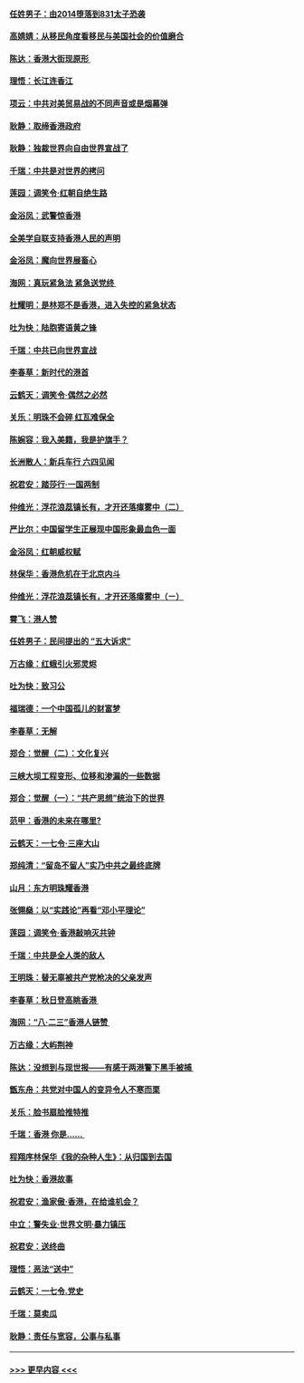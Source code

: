 #### [任姓男子：由2014堕落到831太子恐袭](../pages/nsc993/n11496683.md?t=09040101) 
#### [高婧婧：从移民角度看移民与美国社会的价值磨合](../pages/nsc993/n11495757.md?t=09040101) 
#### [陈达：香港大街现原形 ](../pages/nsc993/n11495441.md?t=09040101) 
#### [理悟：长江连香江](../pages/nsc993/n11495377.md?t=09040101) 
#### [项云：中共对美贸易战的不同声音或是烟幕弹](../pages/nsc993/n11494929.md?t=09040101) 
#### [耿静：取缔香港政府](../pages/nsc993/n11494218.md?t=09040101) 
#### [耿静：独裁世界向自由世界宣战了](../pages/nsc993/n11494190.md?t=09040101) 
#### [千瑞：中共是对世界的拷问](../pages/nsc993/n11493021.md?t=09040101) 
#### [莲园：调笑令‧红朝自绝生路](../pages/nsc993/n11493011.md?t=09040101) 
#### [金浴凤：武警惊香港](../pages/nsc993/n11492994.md?t=09040101) 
#### [全美学自联支持香港人民的声明](../pages/nsc993/n11492630.md?t=09040101) 
#### [金浴凤：魔向世界展畜心](../pages/nsc993/n11492599.md?t=09040101) 
#### [海网：真玩紧急法 紧急送党终 ](../pages/nsc993/n11492535.md?t=09040101) 
#### [杜耀明：是林郑不是香港，进入失控的紧急状态](../pages/nsc993/n11491420.md?t=09040101) 
#### [吐为快：陆胞寄语黄之锋](../pages/nsc993/n11491117.md?t=09040101) 
#### [千瑞：中共已向世界宣战](../pages/nsc993/n11490123.md?t=09040101) 
#### [李春草：新时代的港首](../pages/nsc993/n11489864.md?t=09040101) 
#### [云鹤天：调笑令·偶然之必然](../pages/nsc993/n11489701.md?t=09040101) 
#### [关乐：明珠不会碎 红瓦难保全](../pages/nsc993/n11489647.md?t=09040101) 
#### [陈婉容：我入美籍，我是护旗手？](../pages/nsc993/n11487908.md?t=09040101) 
#### [长洲散人：新兵车行 六四见闻](../pages/nsc993/n11487729.md?t=09040101) 
#### [祝君安：踏莎行‧一国两制](../pages/nsc993/n11487699.md?t=09040101) 
#### [仲维光：浮花浪蕊镇长有，才开还落瘴雾中（二）](../pages/nsc993/n11483286.md?t=09040101) 
#### [严比尔：中国留学生正展现中国形象最血色一面](../pages/nsc993/n11485145.md?t=09040101) 
#### [金浴凤：红朝威权赋](../pages/nsc993/n11485191.md?t=09040101) 
#### [林保华：香港危机在于北京内斗](../pages/nsc993/n11484593.md?t=09040101) 
#### [仲维光：浮花浪蕊镇长有，才开还落瘴雾中（ㄧ）](../pages/nsc993/n11483259.md?t=09040101) 
#### [霄飞：港人赞](../pages/nsc993/n11482957.md?t=09040101) 
#### [任姓男子：民间提出的 “五大诉求”](../pages/nsc993/n11482897.md?t=09040101) 
#### [万古缘：红蛾引火邪灵烬](../pages/nsc993/n11482886.md?t=09040101) 
#### [吐为快：致习公](../pages/nsc993/n11482867.md?t=09040101) 
#### [福瑞德：一个中国孤儿的财富梦](../pages/nsc993/n11482817.md?t=09040101) 
#### [李春草：无解](../pages/nsc993/n11482791.md?t=09040101) 
#### [郑合：觉醒（二）：文化复兴](../pages/nsc993/n11478025.md?t=09040101) 
#### [三峡大坝工程变形、位移和渗漏的一些数据](../pages/nsc993/n11478232.md?t=09040101) 
#### [郑合：觉醒（一）：“共产思想”统治下的世界](../pages/nsc993/n11477663.md?t=09040101) 
#### [范甲：香港的未来在哪里?](../pages/nsc993/n11477249.md?t=09040101) 
#### [云鹤天：一七令·三座大山](../pages/nsc993/n11477192.md?t=09040101) 
#### [郑纯清：“留岛不留人”实乃中共之最终底牌](../pages/nsc993/n11476160.md?t=09040101) 
#### [山月：东方明珠耀香港](../pages/nsc993/n11476077.md?t=09040101) 
#### [张翎燊：以“实践论”再看“邓小平理论”](../pages/nsc993/n11475733.md?t=09040101) 
#### [莲园：调笑令‧香港敲响灭共钟](../pages/nsc993/n11475723.md?t=09040101) 
#### [千瑞：中共是全人类的敌人](../pages/nsc993/n11475329.md?t=09040101) 
#### [王明珠：替无辜被共产党枪决的父亲发声](../pages/nsc993/n11474570.md?t=09040101) 
#### [李春草：秋日登高眺香港 ](../pages/nsc993/n11474491.md?t=09040101) 
#### [海网：“八·二三”香港人链赞 ](../pages/nsc993/n11474538.md?t=09040101) 
#### [万古缘：大屿荆神](../pages/nsc993/n11474401.md?t=09040101) 
#### [陈达：没想到与现世报——有感于两港警下黑手被捕 ](../pages/nsc993/n11472557.md?t=09040101) 
#### [甑东舟：共党对中国人的变异令人不寒而栗](../pages/nsc993/n11472496.md?t=09040101) 
#### [关乐：脸书扇脸推特推](../pages/nsc993/n11472488.md?t=09040101) 
#### [千瑞：香港  你是…… ](../pages/nsc993/n11472459.md?t=09040101) 
#### [程翔序林保华《我的杂种人生》：从归国到去国](../pages/nsc993/n11472369.md?t=09040101) 
#### [吐为快：香港故事](../pages/nsc993/n11471931.md?t=09040101) 
#### [祝君安：渔家傲‧香港，在给谁机会？](../pages/nsc993/n11469718.md?t=09040101) 
#### [中立：警失业‧世界文明‧暴力镇压](../pages/nsc993/n11467566.md?t=09040101) 
#### [祝君安：送终曲](../pages/nsc993/n11467546.md?t=09040101) 
#### [理悟：恶法“送中”](../pages/nsc993/n11467290.md?t=09040101) 
#### [云鹤天：一七令.党史](../pages/nsc993/n11464122.md?t=09040101) 
#### [千瑞：莫卖瓜](../pages/nsc993/n11463014.md?t=09040101) 
#### [耿静：责任与宽容，公事与私事](../pages/nsc993/n11462810.md?t=09040101) 

----
#### [ >>> 更早内容 <<< ](../indexes/nsc993-earlier.md)
